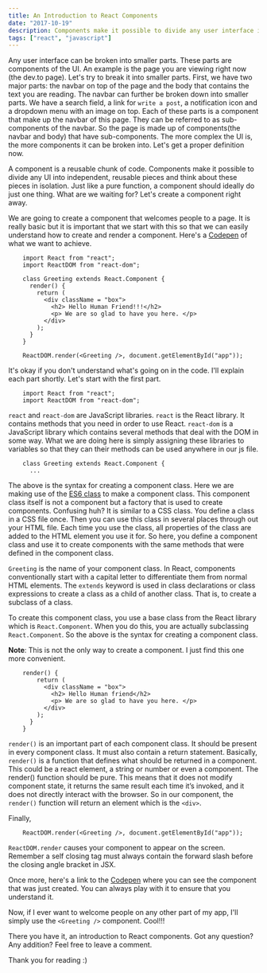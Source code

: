 ```yaml
---
title: An Introduction to React Components
date: "2017-10-19"
description: Components make it possible to divide any user interface into resuable parts. Find out about them in this article.
tags: ["react", "javascript"]
---
```



Any user interface can be broken into smaller parts. These parts are components of the UI. An example is the page you are viewing right now (the dev.to page). Let's try to break it into smaller parts. First, we have two major parts: the navbar on top of the page and the body that contains the text you are reading. The navbar can further be broken down into smaller parts. We have a search field, a link for `write a post`, a notification icon and a dropdown menu with an image on top. Each of these parts is a component that make up the navbar of this page. They can be referred to as sub-components of the navbar. So the page is made up of components(the navbar and body) that have sub-components. The more complex the UI is, the more components it can be broken into. Let's get a proper definition now.

A component is a reusable chunk of code. Components make it possible to divide any UI into independent, reusable pieces and think about these pieces in isolation. Just like a pure function, a component should ideally do just one thing. What are we waiting for? Let's create a component right away.

We are going to create a component that welcomes people to a page. It is really basic but it is important that we  start with this so that we can easily understand how to create and render a component. Here's a [Codepen](https://codepen.io/sayrah901/pen/pWGQjq) of what we want to achieve.

```  
    import React from "react";
    import ReactDOM from "react-dom";
    
    class Greeting extends React.Component {
      render() {
        return (
          <div className = "box">
            <h2> Hello Human Friend!!!</h2>
            <p> We are so glad to have you here. </p>
          </div>
        );
      }
    }

    ReactDOM.render(<Greeting />, document.getElementById("app"));
```

It's okay if you don't understand what's going on in the code. I'll explain each part shortly. Let's start with the first part. 

```
    import React from "react";
    import ReactDOM from "react-dom";
```

`react` and `react-dom` are JavaScript libraries. `react` is the React library. It  contains methods that you need in order to use React. `react-dom` is a JavaScript library which contains several methods that deal with the DOM in some way.  What we are doing here is simply assigning these libraries to variables so that they can their methods can be used anywhere in our js file.

```
    class Greeting extends React.Component {
      ...
```
The above is the syntax for creating a component class.
Here we are making use of the [ES6 class](https://developer.mozilla.org/en-US/docs/Web/JavaScript/Reference/Classes) to make a component class. This component class itself is not a component but a factory that is used to create components. Confusing huh? It is similar to a CSS class. You define a class in a CSS file once. Then you can use this class in several places through out your HTML file. Each time you use the class, all properties of the class are added to the HTML element you use it for. So here, you define a component class and use it to create components with the same methods that were defined in the component class.

`Greeting` is the name of your component class. In React, components conventionally start with a capital letter to differentiate them from normal HTML elements. The `extends` keyword is used in class declarations or class expressions to create a class as a child of another class. That is, to create a subclass of a class.

To create this component class, you use a base class from the React library which is `React.Component`. When you do this, you are actually subclassing  `React.Component`. So the above is the syntax for creating a component class. 

<b>Note</b>: This is not the only way to create a component. I just find this one more convenient.

```
    render() {
        return (
          <div className = "box">
            <h2> Hello Human friend</h2>
            <p> We are so glad to have you here. </p>
          </div>
        );
      }
    }
```

`render()` is an important part of each component class. It should be present in every component class. It must also contain a return statement. Basically, `render()` is a function that defines what should be returned in a component. This could be a react element, a string or number or even a component. 
The render() function should be pure. This means that it does not modify component state, it returns the same result each time it’s invoked, and it does not directly interact with the browser.
So in our component, the `render()` function will return an element which is the `<div>`. 

Finally,

```
    ReactDOM.render(<Greeting />, document.getElementById("app"));
```

`ReactDOM.render` causes your component to appear on the screen. Remember a self closing tag must always contain the forward slash before the closing angle bracket in JSX.

Once more, here's a link to the [Codepen](https://codepen.io/sayrah901/pen/pWGQjq) where you can see the component that was just created. You can always play with it to ensure that you understand it.

Now, if I ever want to welcome people on any other part of my app, I'll simply use the `<Greeting />` component. Cool!!!

There you have it, an introduction to React components. Got any question? Any addition? Feel free to leave a comment.

Thank you for reading :)
